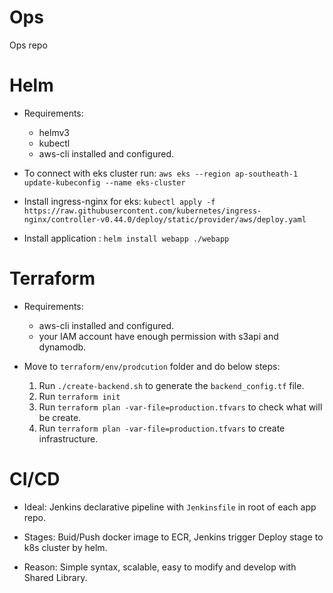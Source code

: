 # Ops
Ops repo


# Helm
- Requirements:
    + helmv3
    + kubectl
    + aws-cli installed and configured.

- To connect with eks cluster run: `aws eks --region ap-southeath-1 update-kubeconfig --name eks-cluster`

- Install ingress-nginx for eks: `kubectl apply -f https://raw.githubusercontent.com/kubernetes/ingress-nginx/controller-v0.44.0/deploy/static/provider/aws/deploy.yaml`

- Install application : `helm install webapp ./webapp`

# Terraform 

- Requirements: 
    + aws-cli installed and configured.
    + your IAM account have enough permission with s3api and dynamodb.

- Move to `terraform/env/prodcution` folder and do below steps:

    1. Run `./create-backend.sh` to generate the `backend_config.tf` file.
    2. Run `terraform init`
    3. Run `terraform plan -var-file=production.tfvars` to check what will be create.
    4. Run `terraform plan -var-file=production.tfvars` to create infrastructure.


# CI/CD

- Ideal: Jenkins declarative pipeline with `Jenkinsfile` in root of each app repo.

- Stages: Buid/Push docker image to ECR, Jenkins trigger Deploy stage to k8s cluster by helm.

- Reason: Simple syntax, scalable, easy to modify and develop with Shared Library.